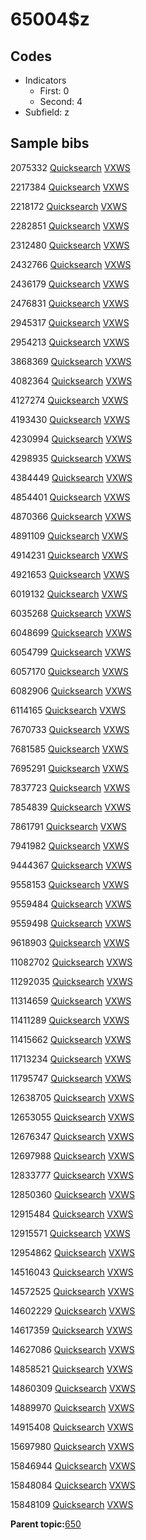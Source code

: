 # 65004$z

## Codes

-   Indicators
    -   First: 0
    -   Second: 4
-   Subfield: z

## Sample bibs

2075332 [Quicksearch](https://search.library.yale.edu/catalog/2075332) [VXWS](http://prodorbis.library.yale.edu:7014/vxws/GetHoldingsService?bibId=2075332)

2217384 [Quicksearch](https://search.library.yale.edu/catalog/2217384) [VXWS](http://prodorbis.library.yale.edu:7014/vxws/GetHoldingsService?bibId=2217384)

2218172 [Quicksearch](https://search.library.yale.edu/catalog/2218172) [VXWS](http://prodorbis.library.yale.edu:7014/vxws/GetHoldingsService?bibId=2218172)

2282851 [Quicksearch](https://search.library.yale.edu/catalog/2282851) [VXWS](http://prodorbis.library.yale.edu:7014/vxws/GetHoldingsService?bibId=2282851)

2312480 [Quicksearch](https://search.library.yale.edu/catalog/2312480) [VXWS](http://prodorbis.library.yale.edu:7014/vxws/GetHoldingsService?bibId=2312480)

2432766 [Quicksearch](https://search.library.yale.edu/catalog/2432766) [VXWS](http://prodorbis.library.yale.edu:7014/vxws/GetHoldingsService?bibId=2432766)

2436179 [Quicksearch](https://search.library.yale.edu/catalog/2436179) [VXWS](http://prodorbis.library.yale.edu:7014/vxws/GetHoldingsService?bibId=2436179)

2476831 [Quicksearch](https://search.library.yale.edu/catalog/2476831) [VXWS](http://prodorbis.library.yale.edu:7014/vxws/GetHoldingsService?bibId=2476831)

2945317 [Quicksearch](https://search.library.yale.edu/catalog/2945317) [VXWS](http://prodorbis.library.yale.edu:7014/vxws/GetHoldingsService?bibId=2945317)

2954213 [Quicksearch](https://search.library.yale.edu/catalog/2954213) [VXWS](http://prodorbis.library.yale.edu:7014/vxws/GetHoldingsService?bibId=2954213)

3868369 [Quicksearch](https://search.library.yale.edu/catalog/3868369) [VXWS](http://prodorbis.library.yale.edu:7014/vxws/GetHoldingsService?bibId=3868369)

4082364 [Quicksearch](https://search.library.yale.edu/catalog/4082364) [VXWS](http://prodorbis.library.yale.edu:7014/vxws/GetHoldingsService?bibId=4082364)

4127274 [Quicksearch](https://search.library.yale.edu/catalog/4127274) [VXWS](http://prodorbis.library.yale.edu:7014/vxws/GetHoldingsService?bibId=4127274)

4193430 [Quicksearch](https://search.library.yale.edu/catalog/4193430) [VXWS](http://prodorbis.library.yale.edu:7014/vxws/GetHoldingsService?bibId=4193430)

4230994 [Quicksearch](https://search.library.yale.edu/catalog/4230994) [VXWS](http://prodorbis.library.yale.edu:7014/vxws/GetHoldingsService?bibId=4230994)

4298935 [Quicksearch](https://search.library.yale.edu/catalog/4298935) [VXWS](http://prodorbis.library.yale.edu:7014/vxws/GetHoldingsService?bibId=4298935)

4384449 [Quicksearch](https://search.library.yale.edu/catalog/4384449) [VXWS](http://prodorbis.library.yale.edu:7014/vxws/GetHoldingsService?bibId=4384449)

4854401 [Quicksearch](https://search.library.yale.edu/catalog/4854401) [VXWS](http://prodorbis.library.yale.edu:7014/vxws/GetHoldingsService?bibId=4854401)

4870366 [Quicksearch](https://search.library.yale.edu/catalog/4870366) [VXWS](http://prodorbis.library.yale.edu:7014/vxws/GetHoldingsService?bibId=4870366)

4891109 [Quicksearch](https://search.library.yale.edu/catalog/4891109) [VXWS](http://prodorbis.library.yale.edu:7014/vxws/GetHoldingsService?bibId=4891109)

4914231 [Quicksearch](https://search.library.yale.edu/catalog/4914231) [VXWS](http://prodorbis.library.yale.edu:7014/vxws/GetHoldingsService?bibId=4914231)

4921653 [Quicksearch](https://search.library.yale.edu/catalog/4921653) [VXWS](http://prodorbis.library.yale.edu:7014/vxws/GetHoldingsService?bibId=4921653)

6019132 [Quicksearch](https://search.library.yale.edu/catalog/6019132) [VXWS](http://prodorbis.library.yale.edu:7014/vxws/GetHoldingsService?bibId=6019132)

6035268 [Quicksearch](https://search.library.yale.edu/catalog/6035268) [VXWS](http://prodorbis.library.yale.edu:7014/vxws/GetHoldingsService?bibId=6035268)

6048699 [Quicksearch](https://search.library.yale.edu/catalog/6048699) [VXWS](http://prodorbis.library.yale.edu:7014/vxws/GetHoldingsService?bibId=6048699)

6054799 [Quicksearch](https://search.library.yale.edu/catalog/6054799) [VXWS](http://prodorbis.library.yale.edu:7014/vxws/GetHoldingsService?bibId=6054799)

6057170 [Quicksearch](https://search.library.yale.edu/catalog/6057170) [VXWS](http://prodorbis.library.yale.edu:7014/vxws/GetHoldingsService?bibId=6057170)

6082906 [Quicksearch](https://search.library.yale.edu/catalog/6082906) [VXWS](http://prodorbis.library.yale.edu:7014/vxws/GetHoldingsService?bibId=6082906)

6114165 [Quicksearch](https://search.library.yale.edu/catalog/6114165) [VXWS](http://prodorbis.library.yale.edu:7014/vxws/GetHoldingsService?bibId=6114165)

7670733 [Quicksearch](https://search.library.yale.edu/catalog/7670733) [VXWS](http://prodorbis.library.yale.edu:7014/vxws/GetHoldingsService?bibId=7670733)

7681585 [Quicksearch](https://search.library.yale.edu/catalog/7681585) [VXWS](http://prodorbis.library.yale.edu:7014/vxws/GetHoldingsService?bibId=7681585)

7695291 [Quicksearch](https://search.library.yale.edu/catalog/7695291) [VXWS](http://prodorbis.library.yale.edu:7014/vxws/GetHoldingsService?bibId=7695291)

7837723 [Quicksearch](https://search.library.yale.edu/catalog/7837723) [VXWS](http://prodorbis.library.yale.edu:7014/vxws/GetHoldingsService?bibId=7837723)

7854839 [Quicksearch](https://search.library.yale.edu/catalog/7854839) [VXWS](http://prodorbis.library.yale.edu:7014/vxws/GetHoldingsService?bibId=7854839)

7861791 [Quicksearch](https://search.library.yale.edu/catalog/7861791) [VXWS](http://prodorbis.library.yale.edu:7014/vxws/GetHoldingsService?bibId=7861791)

7941982 [Quicksearch](https://search.library.yale.edu/catalog/7941982) [VXWS](http://prodorbis.library.yale.edu:7014/vxws/GetHoldingsService?bibId=7941982)

9444367 [Quicksearch](https://search.library.yale.edu/catalog/9444367) [VXWS](http://prodorbis.library.yale.edu:7014/vxws/GetHoldingsService?bibId=9444367)

9558153 [Quicksearch](https://search.library.yale.edu/catalog/9558153) [VXWS](http://prodorbis.library.yale.edu:7014/vxws/GetHoldingsService?bibId=9558153)

9559484 [Quicksearch](https://search.library.yale.edu/catalog/9559484) [VXWS](http://prodorbis.library.yale.edu:7014/vxws/GetHoldingsService?bibId=9559484)

9559498 [Quicksearch](https://search.library.yale.edu/catalog/9559498) [VXWS](http://prodorbis.library.yale.edu:7014/vxws/GetHoldingsService?bibId=9559498)

9618903 [Quicksearch](https://search.library.yale.edu/catalog/9618903) [VXWS](http://prodorbis.library.yale.edu:7014/vxws/GetHoldingsService?bibId=9618903)

11082702 [Quicksearch](https://search.library.yale.edu/catalog/11082702) [VXWS](http://prodorbis.library.yale.edu:7014/vxws/GetHoldingsService?bibId=11082702)

11292035 [Quicksearch](https://search.library.yale.edu/catalog/11292035) [VXWS](http://prodorbis.library.yale.edu:7014/vxws/GetHoldingsService?bibId=11292035)

11314659 [Quicksearch](https://search.library.yale.edu/catalog/11314659) [VXWS](http://prodorbis.library.yale.edu:7014/vxws/GetHoldingsService?bibId=11314659)

11411289 [Quicksearch](https://search.library.yale.edu/catalog/11411289) [VXWS](http://prodorbis.library.yale.edu:7014/vxws/GetHoldingsService?bibId=11411289)

11415662 [Quicksearch](https://search.library.yale.edu/catalog/11415662) [VXWS](http://prodorbis.library.yale.edu:7014/vxws/GetHoldingsService?bibId=11415662)

11713234 [Quicksearch](https://search.library.yale.edu/catalog/11713234) [VXWS](http://prodorbis.library.yale.edu:7014/vxws/GetHoldingsService?bibId=11713234)

11795747 [Quicksearch](https://search.library.yale.edu/catalog/11795747) [VXWS](http://prodorbis.library.yale.edu:7014/vxws/GetHoldingsService?bibId=11795747)

12638705 [Quicksearch](https://search.library.yale.edu/catalog/12638705) [VXWS](http://prodorbis.library.yale.edu:7014/vxws/GetHoldingsService?bibId=12638705)

12653055 [Quicksearch](https://search.library.yale.edu/catalog/12653055) [VXWS](http://prodorbis.library.yale.edu:7014/vxws/GetHoldingsService?bibId=12653055)

12676347 [Quicksearch](https://search.library.yale.edu/catalog/12676347) [VXWS](http://prodorbis.library.yale.edu:7014/vxws/GetHoldingsService?bibId=12676347)

12697988 [Quicksearch](https://search.library.yale.edu/catalog/12697988) [VXWS](http://prodorbis.library.yale.edu:7014/vxws/GetHoldingsService?bibId=12697988)

12833777 [Quicksearch](https://search.library.yale.edu/catalog/12833777) [VXWS](http://prodorbis.library.yale.edu:7014/vxws/GetHoldingsService?bibId=12833777)

12850360 [Quicksearch](https://search.library.yale.edu/catalog/12850360) [VXWS](http://prodorbis.library.yale.edu:7014/vxws/GetHoldingsService?bibId=12850360)

12915484 [Quicksearch](https://search.library.yale.edu/catalog/12915484) [VXWS](http://prodorbis.library.yale.edu:7014/vxws/GetHoldingsService?bibId=12915484)

12915571 [Quicksearch](https://search.library.yale.edu/catalog/12915571) [VXWS](http://prodorbis.library.yale.edu:7014/vxws/GetHoldingsService?bibId=12915571)

12954862 [Quicksearch](https://search.library.yale.edu/catalog/12954862) [VXWS](http://prodorbis.library.yale.edu:7014/vxws/GetHoldingsService?bibId=12954862)

14516043 [Quicksearch](https://search.library.yale.edu/catalog/14516043) [VXWS](http://prodorbis.library.yale.edu:7014/vxws/GetHoldingsService?bibId=14516043)

14572525 [Quicksearch](https://search.library.yale.edu/catalog/14572525) [VXWS](http://prodorbis.library.yale.edu:7014/vxws/GetHoldingsService?bibId=14572525)

14602229 [Quicksearch](https://search.library.yale.edu/catalog/14602229) [VXWS](http://prodorbis.library.yale.edu:7014/vxws/GetHoldingsService?bibId=14602229)

14617359 [Quicksearch](https://search.library.yale.edu/catalog/14617359) [VXWS](http://prodorbis.library.yale.edu:7014/vxws/GetHoldingsService?bibId=14617359)

14627086 [Quicksearch](https://search.library.yale.edu/catalog/14627086) [VXWS](http://prodorbis.library.yale.edu:7014/vxws/GetHoldingsService?bibId=14627086)

14858521 [Quicksearch](https://search.library.yale.edu/catalog/14858521) [VXWS](http://prodorbis.library.yale.edu:7014/vxws/GetHoldingsService?bibId=14858521)

14860309 [Quicksearch](https://search.library.yale.edu/catalog/14860309) [VXWS](http://prodorbis.library.yale.edu:7014/vxws/GetHoldingsService?bibId=14860309)

14889970 [Quicksearch](https://search.library.yale.edu/catalog/14889970) [VXWS](http://prodorbis.library.yale.edu:7014/vxws/GetHoldingsService?bibId=14889970)

14915408 [Quicksearch](https://search.library.yale.edu/catalog/14915408) [VXWS](http://prodorbis.library.yale.edu:7014/vxws/GetHoldingsService?bibId=14915408)

15697980 [Quicksearch](https://search.library.yale.edu/catalog/15697980) [VXWS](http://prodorbis.library.yale.edu:7014/vxws/GetHoldingsService?bibId=15697980)

15846944 [Quicksearch](https://search.library.yale.edu/catalog/15846944) [VXWS](http://prodorbis.library.yale.edu:7014/vxws/GetHoldingsService?bibId=15846944)

15848084 [Quicksearch](https://search.library.yale.edu/catalog/15848084) [VXWS](http://prodorbis.library.yale.edu:7014/vxws/GetHoldingsService?bibId=15848084)

15848109 [Quicksearch](https://search.library.yale.edu/catalog/15848109) [VXWS](http://prodorbis.library.yale.edu:7014/vxws/GetHoldingsService?bibId=15848109)

**Parent topic:**[650](../../tags/650/650.md)

